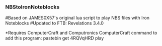 ### NBStoIronNoteblocks

#Based on JAMES0X57's original lua script to play NBS files with Iron Noteblocks
#Updated to FTB: Revelations 3.4.0

*Requires ComputerCraft and Computronics
ComputerCraft command to add this program: pastebin get 4RQVqHRD play
